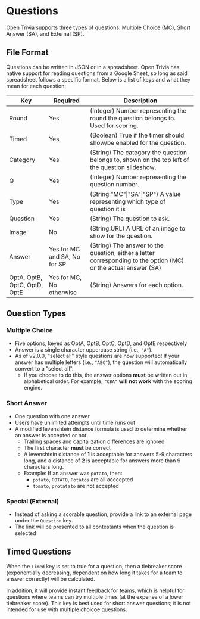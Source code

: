 # Questions
Open Trivia supports three types of questions: Multiple Choice (MC), Short Answer (SA), and External (SP). 

## File Format
Questions can be written in JSON or in a spreadsheet. Open Trivia has native support for reading questions from a Google Sheet, so long as said spreadsheet follows a specific format. Below is a list of keys and what they mean for each question: 

Key|Required|Description
-|-|-
Round|Yes|(Integer) Number representing the round the question belongs to. Used for scoring.
Timed|Yes|(Boolean) True if the timer should show/be enabled for the question. 
Category|Yes|(String) The category the question belongs to, shown on the top left of the question slideshow. 
Q|Yes|(Integer) Number representing the question number. 
Type|Yes|(String:"MC"\|"SA"\|"SP") A value representing which type of question it is
Question|Yes|(String) The question to ask. 
Image|No|(String:URL) A URL of an image to show for the question. 
Answer|Yes for MC and SA, No for SP|(String) The answer to the question, either a letter corresponding to the option (MC) or the actual answer (SA)
OptA, OptB, OptC, OptD, OptE|Yes for MC, No otherwise|(String) Answers for each option. 

## Question Types
### Multiple Choice
- Five options, keyed as OptA, OptB, OptC, OptD, and OptE respectively 
- Answer is a single character uppercase string (i.e., `"A"`). 
- As of v2.0.0, "select all" style questions are now supported! If your answer has multiple letters (i.e., `"ABC"`), the question will automatically convert to a "select all". 
  - If you choose to do this, the answer options **must** be written out in alphabetical order. For example, `"CBA"` **will not work** with the scoring engine. 

### Short Answer 
- One question with one answer
- Users have unlimited attempts until time runs out
- A modified levenshtein distance formula is used to determine whether an answer is accepted or not
  - Trailing spaces and capitalization differences are ignored
  - The first character **must** be correct
  - A levenshtein distance of **1** is acceptable for answers 5-9 characters long, and a distance of **2** is acceptable for answers more than 9 characters long. 
  - Example: If an answer was `potato`, then: 
    - `potato`, `POTATO`, `Potatos` are all acccepted 
    - `tomato`, `protatato` are not accepted

### Special (External)
- Instead of asking a scorable question, provide a link to an external page under the `Question` key. 
- The link will be presented to all contestants when the question is selected

## Timed Questions
When the `Timed` key is set to true for a question, then a tiebreaker score (exponentially decreasing, dependent on how long it takes for a team to answer correctly) will be calculated. 

In addition, it will provide instant feedback for teams, which is helpful for questions where teams can try multiple times (at the expense of a lower tiebreaker score). This key is best used for short answer questions; it is not intended for use with multiple choicoe questions. 